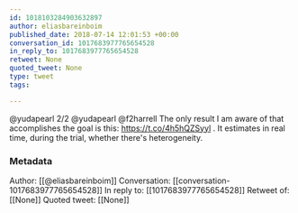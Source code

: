 ```yaml
---
id: 1018103284903632897
author: eliasbareinboim
published_date: 2018-07-14 12:01:53 +00:00
conversation_id: 1017683977765654528
in_reply_to: 1017683977765654528
retweet: None
quoted_tweet: None
type: tweet
tags:

---
```


@yudapearl 2/2 @yudapearl @f2harrell The only result I am aware of that accomplishes the goal is this: https://t.co/4h5hQZSyyl . It estimates in real time, during the trial, whether there's heterogeneity.

### Metadata

Author: [[@eliasbareinboim]]
Conversation: [[conversation-1017683977765654528]]
In reply to: [[1017683977765654528]]
Retweet of: [[None]]
Quoted tweet: [[None]]
